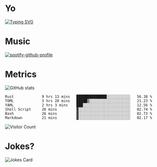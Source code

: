 # Yo

[![Typing SVG](https://readme-typing-svg.herokuapp.com?center=true&lines=Hel++l+o+wo+o+++r+l+++++++++d;Rust;Substrate;Dust;Guts)](https://git.io/typing-svg)

# Music

[![spotify-github-profile](https://spotify-github-profile.vercel.app/api/view?uid=na5blcw6x0jzl3k1m6uxyyk3y&cover_image=true&theme=default&bar_color=276524&bar_color_cover=true)](https://github.com/kittinan/spotify-github-profile)

# Metrics

![GitHub stats](https://github-readme-stats.vercel.app/api?username=AwesomeIbex&count_private=true&show_icons=true&theme=cobalt)

<!--START_SECTION:waka-->

```text
Rust             9 hrs 13 mins   ██████████████░░░░░░░░░░░   56.38 %
TOML             3 hrs 28 mins   █████▒░░░░░░░░░░░░░░░░░░░   21.23 %
YAML             2 hrs 3 mins    ███░░░░░░░░░░░░░░░░░░░░░░   12.56 %
Shell Script     26 mins         ▓░░░░░░░░░░░░░░░░░░░░░░░░   02.74 %
Bash             26 mins         ▓░░░░░░░░░░░░░░░░░░░░░░░░   02.73 %
Markdown         21 mins         ▓░░░░░░░░░░░░░░░░░░░░░░░░   02.17 %
```

<!--END_SECTION:waka-->

![Visitor Count](https://profile-counter.glitch.me/AwesomeIbex/count.svg)

# Jokes?

![Jokes Card](https://readme-jokes.vercel.app/api)

